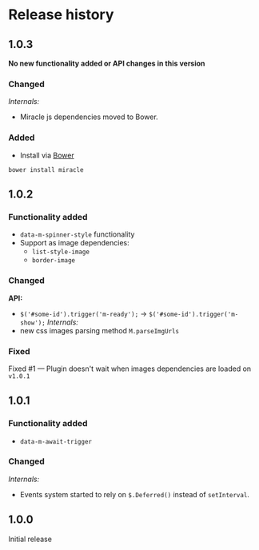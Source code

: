 # Release history

## 1.0.3

__No new functionality added or API changes in this version__

### Changed
_Internals:_
- Miracle js dependencies moved to Bower.

### Added
- Install via [Bower](http://bower.io/)

```
bower install miracle
```   

## 1.0.2
### Functionality added
- ```data-m-spinner-style``` functionality
- Support as image dependencies:
	 - ```list-style-image```
   - ```border-image```
### Changed
__API:__
- ```$('#some-id').trigger('m-ready');``` → ```$('#some-id').trigger('m-show');```
_Internals:_
- new css images parsing method ```M.parseImgUrls```

### Fixed
Fixed #1 — Plugin doesn't wait when images dependencies are loaded on ```v1.0.1```

## 1.0.1
### Functionality added
- ```data-m-await-trigger``` 
### Changed
_Internals:_
- Events system started to rely on ```$.Deferred()``` instead of  ```setInterval```.

## 1.0.0
Initial release
